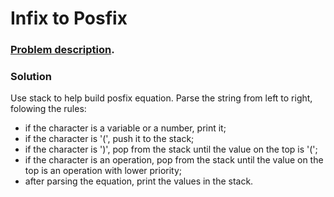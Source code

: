 # Infix to Posfix

### [Problem description](https://www.beecrowd.com.br/judge/en/problems/view/1077).

### Solution

Use stack to help build posfix equation. Parse the string from left to right, folowing the rules:

- if the character is a variable or a number, print it;
- if the character is '(', push it to the stack;
- if the character is ')', pop from the stack until the value on the top is '(';
- if the character is an operation, pop from the stack until the value on the top is an operation with lower priority;
- after parsing the equation, print the values in the stack.